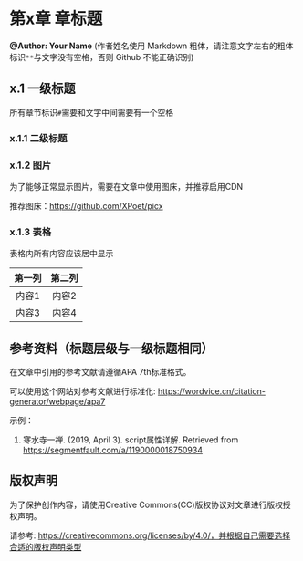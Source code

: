 # 第x章 章标题

**@Author: Your Name** (作者姓名使用 Markdown 粗体，请注意文字左右的粗体标识`**`与文字没有空格，否则 Github 不能正确识别)

## x.1 一级标题

所有章节标识`#`需要和文字中间需要有一个空格

### x.1.1 二级标题

### x.1.2 图片

为了能够正常显示图片，需要在文章中使用图床，并推荐启用CDN

推荐图床：https://github.com/XPoet/picx

### x.1.3 表格

表格内所有内容应该居中显示

| 第一列 | 第二列 |
| :----: | :----: |
| 内容1  | 内容2  |
| 内容3  | 内容4  |

## 参考资料（标题层级与一级标题相同）

在文章中引用的参考文献请遵循APA 7th标准格式。

可以使用这个网站对参考文献进行标准化: https://wordvice.cn/citation-generator/webpage/apa7

示例：

1. 寒水寺一禅. (2019, April 3). script属性详解. Retrieved from https://segmentfault.com/a/1190000018750934

## 版权声明

为了保护创作内容，请使用Creative Commons(CC)版权协议对文章进行版权授权声明。

请参考: https://creativecommons.org/licenses/by/4.0/，并根据自己需要选择合适的版权声明类型

